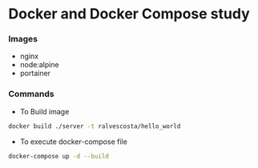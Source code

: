 # Docker and Docker Compose study


### Images

- nginx
- node:alpine
- portainer


### Commands

- To Build image

```bash
docker build ./server -t ralvescosta/hello_world
```

- To execute docker-compose file

```bash
docker-compose up -d --build
```

